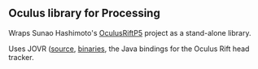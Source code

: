 ## Oculus library for Processing

Wraps Sunao Hashimoto's [OculusRiftP5](https://github.com/kougaku/OculusRiftP5) project as a stand-alone library.

Uses JOVR ([source](https://github.com/jherico/jovr), [binaries](http://mvnrepository.com/artifact/org.saintandreas/jovr), the Java bindings for the Oculus Rift head tracker.  

